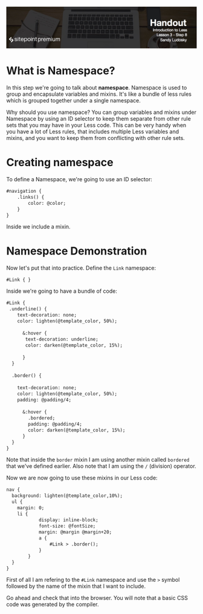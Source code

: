 ![](Introduction_to_Less/headers/3-8.jpg)
# What is Namespace?

In this step we're going to talk about **namespace**. Namespace is used to group and encapsulate variables and mixins. It's like a bundle of less rules which is grouped together under a single namespace.

Why should you use namespace? You can group variables and mixins under Namespace by using an ID selector to keep them separate from other rule sets that you may have in your Less code. This can be very handy when you have a lot of Less rules, that includes multiple Less variables and mixins, and you want to keep them from conflicting with other rule sets.

# Creating namespace

To define a Namespace, we're going to use an ID selector:

```less
#navigation {
	.links() {
		color: @color;
	}
}
```

Inside we include a mixin.

# Namespace Demonstration

Now let's put that into practice. Define the `Link` namespace:

```lesss
#Link { }
```

Inside we're going to have a bundle of code:

```less
#Link {   
 .underline() {
    text-decoration: none;
    color: lighten(@template_color, 50%);
      
      &:hover { 
       text-decoration: underline;
       color: darken(@template_color, 15%);

      }
  }

  .border() {

    text-decoration: none;
    color: lighten(@template_color, 50%);
    padding: @padding/4;

      &:hover { 
       	.bordered;
       	padding: @padding/4;
        color: darken(@template_color, 15%);
      }
  }
}
```

Note that inside the `border` mixin I am using another mixin called `bordered` that we've defined earlier. Also note that I am using the `/` (division) operator.

Now we are now going to use these mixins in our Less code:

```less
nav {
  background: lighten(@template_color,10%);
  ul {
  	margin: 0;
  	li {
			display: inline-block;
			font-size: @fontSize;
			margin: @margin @margin+20;
			a {
				#Link > .border();
			}
		}
  }
}
```

First of all I am refering to the `#Link` namespace and use the `>` symbol followed by the name of the mixin that I want to include.

Go ahead and check that into the browser. You will note that a basic CSS code was generated by the compiler.